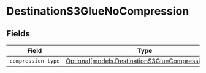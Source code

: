# DestinationS3GlueNoCompression


## Fields

| Field                                                                                              | Type                                                                                               | Required                                                                                           | Description                                                                                        |
| -------------------------------------------------------------------------------------------------- | -------------------------------------------------------------------------------------------------- | -------------------------------------------------------------------------------------------------- | -------------------------------------------------------------------------------------------------- |
| `compression_type`                                                                                 | [Optional[models.DestinationS3GlueCompressionType]](../models/destinations3gluecompressiontype.md) | :heavy_minus_sign:                                                                                 | N/A                                                                                                |